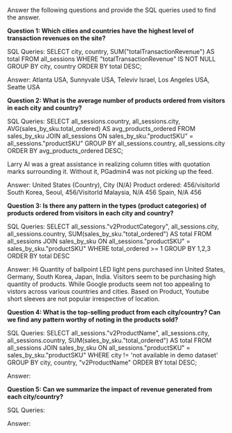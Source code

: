 Answer the following questions and provide the SQL queries used to find the answer.

    
**Question 1: Which cities and countries have the highest level of transaction revenues on the site?**


SQL Queries:
SELECT city, country, SUM("totalTransactionRevenue") AS total
    FROM all_sessions
	WHERE "totalTransactionRevenue" IS NOT NULL
	GROUP BY city, country
    ORDER BY total DESC;


Answer: Atlanta USA, Sunnyvale USA, Televiv Israel, Los Angeles USA, Seatte USA


**Question 2: What is the average number of products ordered from visitors in each city and country?**


SQL Queries:
SELECT 
    all_sessions.country, 
    all_sessions.city,  
    AVG(sales_by_sku.total_ordered) AS avg_products_ordered
FROM 
    sales_by_sku
JOIN 
    all_sessions ON sales_by_sku."productSKU" = all_sessions."productSKU"
GROUP BY 
    all_sessions.country, 
    all_sessions.city 
ORDER BY 
    avg_products_ordered DESC;


Larry AI was a great assistance in realizing column titles with quotation marks surrounding it. Without it, PGadmin4 was not picking up the feed. 

Answer: United States (Country), City (N/A) Product ordered: 456/visitorId
        South Korea, Seoul, 456/VisitorId
        Malaysia, N/A 456
        Spain, N/A 456

**Question 3: Is there any pattern in the types (product categories) of products ordered from visitors in each city and country?**


SQL Queries:
SELECT all_sessions."v2ProductCategory", all_sessions.city, all_sessions.country, SUM(sales_by_sku."total_ordered") AS total
    FROM all_sessions
	JOIN sales_by_sku ON all_sessions."productSKU" = sales_by_sku."productSKU"
	WHERE total_ordered >= 1
	GROUP BY 1,2,3
	ORDER BY total DESC


Answer: Hi Quantity of ballpoint LED light pens purchased inn United States, Germany, South Korea, Japan, India. Visitors seem to be purchasing high quantity of products. While Google products seem not too appealing to vistors across various countries and cities. Based on Product, Youtube short sleeves are not popular irrespective of location. 



**Question 4: What is the top-selling product from each city/country? Can we find any pattern worthy of noting in the products sold?**


SQL Queries:
SELECT all_sessions."v2ProductName", all_sessions.city, all_sessions.country, SUM(sales_by_sku."total_ordered") AS total
	FROM all_sessions
	JOIN sales_by_sku ON all_sessions."productSKU" = sales_by_sku."productSKU"
	WHERE city != 'not available in demo dataset'
	GROUP BY city, country, "v2ProductName"
	ORDER BY total DESC;

Answer: 




**Question 5: Can we summarize the impact of revenue generated from each city/country?**

SQL Queries:



Answer:







